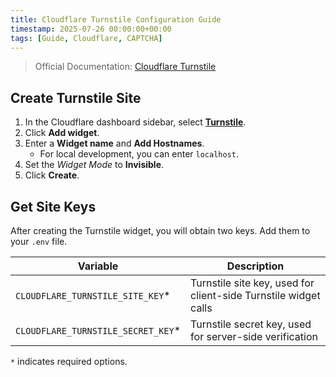 ```yaml
---
title: Cloudflare Turnstile Configuration Guide
timestamp: 2025-07-26 00:00:00+00:00
tags: [Guide, Cloudflare, CAPTCHA]
---
```


> Official Documentation: [Cloudflare Turnstile](https://developers.cloudflare.com/turnstile/get-started/)

## Create Turnstile Site

1. In the Cloudflare dashboard sidebar, select [**Turnstile**](https://dash.cloudflare.com/?to=/:account/turnstile).
2. Click **Add widget**.
3. Enter a **Widget name** and **Add Hostnames**.
   - For local development, you can enter `localhost`.
4. Set the *Widget Mode* to **Invisible**.
5. Click **Create**.

## Get Site Keys

After creating the Turnstile widget, you will obtain two keys. Add them to your `.env` file.

| Variable | Description |
| - | - |
| `CLOUDFLARE_TURNSTILE_SITE_KEY`* | Turnstile site key, used for client-side Turnstile widget calls |
| `CLOUDFLARE_TURNSTILE_SECRET_KEY`* | Turnstile secret key, used for server-side verification |

`*` indicates required options.
